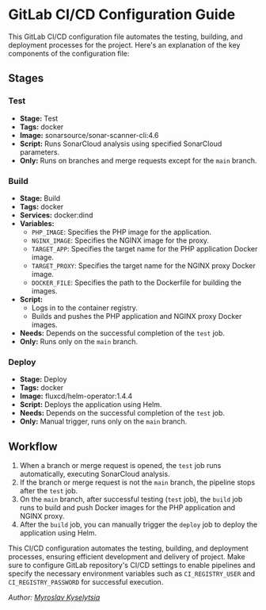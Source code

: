 # GitLab CI/CD Configuration Guide

This GitLab CI/CD configuration file automates the testing, building, and deployment processes for the project. Here's an explanation of the key components of the configuration file:

## Stages

### Test
- **Stage:** Test
- **Tags:** docker
- **Image:** sonarsource/sonar-scanner-cli:4.6
- **Script:** Runs SonarCloud analysis using specified SonarCloud parameters.
- **Only:** Runs on branches and merge requests except for the `main` branch.

### Build
- **Stage:** Build
- **Tags:** docker
- **Services:** docker:dind
- **Variables:**
  - `PHP_IMAGE`: Specifies the PHP image for the application.
  - `NGINX_IMAGE`: Specifies the NGINX image for the proxy.
  - `TARGET_APP`: Specifies the target name for the PHP application Docker image.
  - `TARGET_PROXY`: Specifies the target name for the NGINX proxy Docker image.
  - `DOCKER_FILE`: Specifies the path to the Dockerfile for building the images.
- **Script:**
  - Logs in to the container registry.
  - Builds and pushes the PHP application and NGINX proxy Docker images.
- **Needs:** Depends on the successful completion of the `test` job.
- **Only:** Runs only on the `main` branch.

### Deploy
- **Stage:** Deploy
- **Tags:** docker
- **Image:** fluxcd/helm-operator:1.4.4
- **Script:** Deploys the application using Helm.
- **Needs:** Depends on the successful completion of the `test` job.
- **Only:** Manual trigger, runs only on the `main` branch.

## Workflow

1. When a branch or merge request is opened, the `test` job runs automatically, executing SonarCloud analysis.
2. If the branch or merge request is not the `main` branch, the pipeline stops after the `test` job.
3. On the `main` branch, after successful testing (`test` job), the `build` job runs to build and push Docker images for the PHP application and NGINX proxy.
4. After the `build` job, you can manually trigger the `deploy` job to deploy the application using Helm.

This CI/CD configuration automates the testing, building, and deployment processes, ensuring efficient development and delivery of project. Make sure to configure  GitLab repository's CI/CD settings to enable pipelines and specify the necessary environment variables such as `CI_REGISTRY_USER` and `CI_REGISTRY_PASSWORD` for successful execution.

*Author: [Myroslav Kyselytsia](mirik12mirik@gmail.com)*
